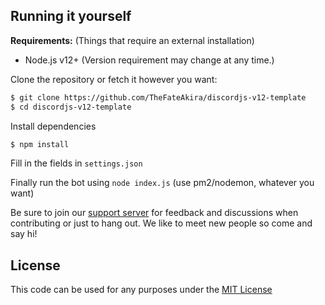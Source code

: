 ## Running it yourself
**Requirements:** (Things that require an external installation)
- Node.js v12+ (Version requirement may change at any time.)

Clone the repository or fetch it however you want:
```sh
$ git clone https://github.com/TheFateAkira/discordjs-v12-template
$ cd discordjs-v12-template
```
Install dependencies
```sh
$ npm install
```
Fill in the fields in `settings.json`

Finally run the bot using `node index.js` (use pm2/nodemon, whatever you want)

Be sure to join our [support server](https://discord.gg/bJemK26) for feedback and discussions when contributing or just to hang out. We like to meet new people so come and say hi!


## License
This code can be used for any purposes under the [MIT License](LICENSE)

